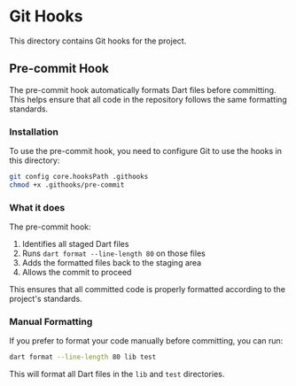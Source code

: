 # Git Hooks

This directory contains Git hooks for the project.

## Pre-commit Hook

The pre-commit hook automatically formats Dart files before committing. This helps ensure that all code in the repository follows the same formatting standards.

### Installation

To use the pre-commit hook, you need to configure Git to use the hooks in this directory:

```bash
git config core.hooksPath .githooks
chmod +x .githooks/pre-commit
```

### What it does

The pre-commit hook:

1. Identifies all staged Dart files
2. Runs `dart format --line-length 80` on those files
3. Adds the formatted files back to the staging area
4. Allows the commit to proceed

This ensures that all committed code is properly formatted according to the project's standards.

### Manual Formatting

If you prefer to format your code manually before committing, you can run:

```bash
dart format --line-length 80 lib test
```

This will format all Dart files in the `lib` and `test` directories.

